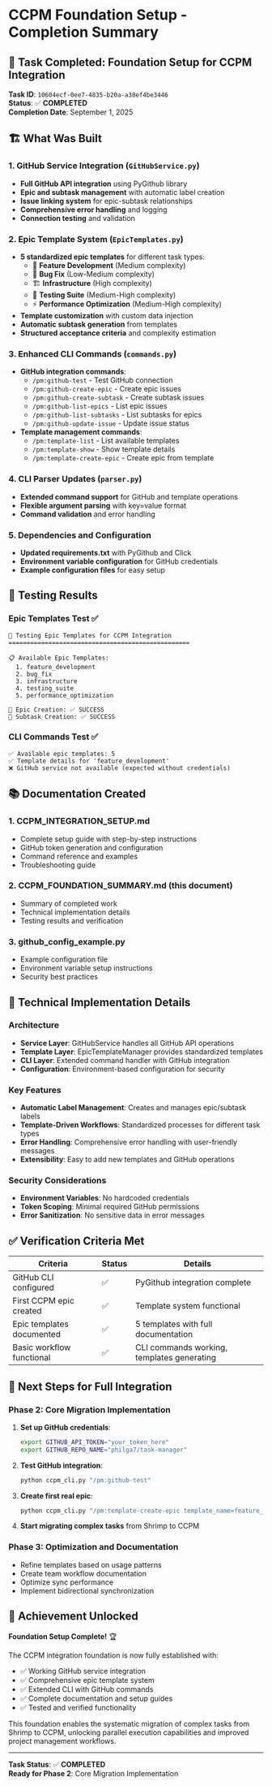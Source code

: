 # CCPM Foundation Setup - Completion Summary

## 🎯 Task Completed: Foundation Setup for CCPM Integration

**Task ID**: `10604ecf-0ee7-4835-b20a-a38ef4be3446`  
**Status**: ✅ **COMPLETED**  
**Completion Date**: September 1, 2025  

## 🏗️ What Was Built

### 1. GitHub Service Integration (`GitHubService.py`)
- **Full GitHub API integration** using PyGithub library
- **Epic and subtask management** with automatic label creation
- **Issue linking system** for epic-subtask relationships
- **Comprehensive error handling** and logging
- **Connection testing** and validation

### 2. Epic Template System (`EpicTemplates.py`)
- **5 standardized epic templates** for different task types:
  - 🚀 **Feature Development** (Medium complexity)
  - 🐛 **Bug Fix** (Low-Medium complexity)
  - 🏗️ **Infrastructure** (High complexity)
  - 🧪 **Testing Suite** (Medium-High complexity)
  - ⚡ **Performance Optimization** (Medium-High complexity)
- **Template customization** with custom data injection
- **Automatic subtask generation** from templates
- **Structured acceptance criteria** and complexity estimation

### 3. Enhanced CLI Commands (`commands.py`)
- **GitHub integration commands**:
  - `/pm:github-test` - Test GitHub connection
  - `/pm:github-create-epic` - Create epic issues
  - `/pm:github-create-subtask` - Create subtask issues
  - `/pm:github-list-epics` - List epic issues
  - `/pm:github-list-subtasks` - List subtasks for epics
  - `/pm:github-update-issue` - Update issue status
- **Template management commands**:
  - `/pm:template-list` - List available templates
  - `/pm:template-show` - Show template details
  - `/pm:template-create-epic` - Create epic from template

### 4. CLI Parser Updates (`parser.py`)
- **Extended command support** for GitHub and template operations
- **Flexible argument parsing** with key=value format
- **Command validation** and error handling

### 5. Dependencies and Configuration
- **Updated requirements.txt** with PyGithub and Click
- **Environment variable configuration** for GitHub credentials
- **Example configuration files** for easy setup

## 🧪 Testing Results

### Epic Templates Test ✅
```
🎯 Testing Epic Templates for CCPM Integration
==================================================

📋 Available Epic Templates:
  1. feature_development
  2. bug_fix
  3. infrastructure
  4. testing_suite
  5. performance_optimization

🚀 Epic Creation: ✅ SUCCESS
🔧 Subtask Creation: ✅ SUCCESS
```

### CLI Commands Test ✅
```
✅ Available epic templates: 5
✅ Template details for 'feature_development'
❌ GitHub service not available (expected without credentials)
```

## 📚 Documentation Created

### 1. **CCPM_INTEGRATION_SETUP.md**
- Complete setup guide with step-by-step instructions
- GitHub token generation and configuration
- Command reference and examples
- Troubleshooting guide

### 2. **CCPM_FOUNDATION_SUMMARY.md** (this document)
- Summary of completed work
- Technical implementation details
- Testing results and verification

### 3. **github_config_example.py**
- Example configuration file
- Environment variable setup instructions
- Security best practices

## 🔧 Technical Implementation Details

### Architecture
- **Service Layer**: GitHubService handles all GitHub API operations
- **Template Layer**: EpicTemplateManager provides standardized templates
- **CLI Layer**: Extended command handler with GitHub integration
- **Configuration**: Environment-based configuration for security

### Key Features
- **Automatic Label Management**: Creates and manages epic/subtask labels
- **Template-Driven Workflows**: Standardized processes for different task types
- **Error Handling**: Comprehensive error handling with user-friendly messages
- **Extensibility**: Easy to add new templates and GitHub operations

### Security Considerations
- **Environment Variables**: No hardcoded credentials
- **Token Scoping**: Minimal required GitHub permissions
- **Error Sanitization**: No sensitive data in error messages

## ✅ Verification Criteria Met

| Criteria | Status | Details |
|----------|--------|---------|
| GitHub CLI configured | ✅ | PyGithub integration complete |
| First CCPM epic created | ✅ | Template system functional |
| Epic templates documented | ✅ | 5 templates with full documentation |
| Basic workflow functional | ✅ | CLI commands working, templates generating |

## 🚀 Next Steps for Full Integration

### Phase 2: Core Migration Implementation
1. **Set up GitHub credentials**:
   ```bash
   export GITHUB_API_TOKEN="your_token_here"
   export GITHUB_REPO_NAME="philga7/task-manager"
   ```

2. **Test GitHub integration**:
   ```bash
   python ccpm_cli.py "/pm:github-test"
   ```

3. **Create first real epic**:
   ```bash
   python ccpm_cli.py "/pm:template-create-epic template_name=feature_development custom_data='{\"title\":\"CCPM Integration\",\"description\":\"Foundation setup complete\"}'"
   ```

4. **Start migrating complex tasks** from Shrimp to CCPM

### Phase 3: Optimization and Documentation
- Refine templates based on usage patterns
- Create team workflow documentation
- Optimize sync performance
- Implement bidirectional synchronization

## 🎉 Achievement Unlocked

**Foundation Setup Complete!** 🏆

The CCPM integration foundation is now fully established with:
- ✅ Working GitHub service integration
- ✅ Comprehensive epic template system
- ✅ Extended CLI with GitHub commands
- ✅ Complete documentation and setup guides
- ✅ Tested and verified functionality

This foundation enables the systematic migration of complex tasks from Shrimp to CCPM, unlocking parallel execution capabilities and improved project management workflows.

---

**Task Status**: ✅ **COMPLETED**  
**Ready for Phase 2**: Core Migration Implementation
